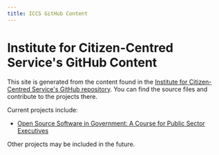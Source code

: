 ```yaml
---
title: ICCS GitHub Content
---
```


# Institute for Citizen-Centred Service's GitHub Content

This site is generated from the content found in the [Institute for Citizen-Centred Service's GitHub repository](https://github.com/ICCS-ISAC/iccs-isac.io).
You can find the source files and contribute to the projects there.

Current projects include:

- [Open Source Software in Government: A Course for Public Sector Executives](/docs/open_source/)

Other projects may be included in the future.
